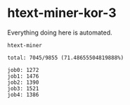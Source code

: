 # htext-miner-kor-3

Everything doing here is automated.

```
htext-miner

total: 7045/9855 (71.48655504819888%)

job0: 1272
job1: 1476
job2: 1390
job3: 1521
job4: 1386
```